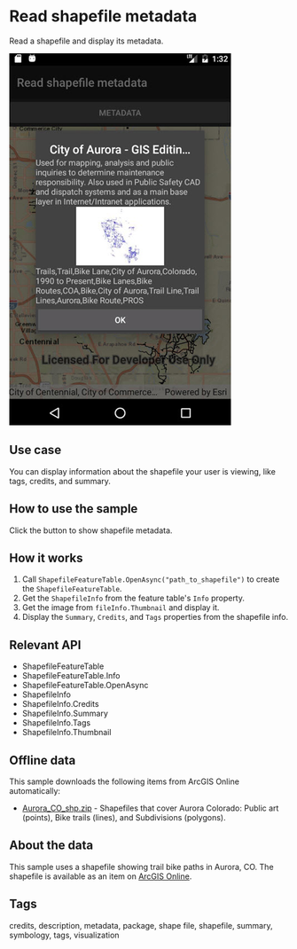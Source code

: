 # Read shapefile metadata

Read a shapefile and display its metadata.

![screenshot](ReadShapefileMetadata.jpg)

## Use case

You can display information about the shapefile your user is viewing, like tags, credits, and summary.

## How to use the sample

Click the button to show shapefile metadata.

## How it works

1. Call `ShapefileFeatureTable.OpenAsync("path_to_shapefile")` to create the `ShapefileFeatureTable`.
2. Get the `ShapefileInfo` from the feature table's `Info` property.
3. Get the image from `fileInfo.Thumbnail` and display it.
4. Display the `Summary`, `Credits`, and `Tags` properties from the shapefile info.

## Relevant API

* ShapefileFeatureTable
* ShapefileFeatureTable.Info
* ShapefileFeatureTable.OpenAsync
* ShapefileInfo
* ShapefileInfo.Credits
* ShapefileInfo.Summary
* ShapefileInfo.Tags
* ShapefileInfo.Thumbnail

## Offline data

This sample downloads the following items from ArcGIS Online automatically:

* [Aurora_CO_shp.zip](https://www.arcgis.com/home/item.html?id=d98b3e5293834c5f852f13c569930caa) - Shapefiles that cover Aurora Colorado: Public art (points), Bike trails (lines), and Subdivisions (polygons).

## About the data

This sample uses a shapefile showing trail bike paths in Aurora, CO. The shapefile is available as an item on [ArcGIS Online](https://www.arcgis.com/home/item.html?id=d98b3e5293834c5f852f13c569930caa).

## Tags

credits, description, metadata, package, shape file, shapefile, summary, symbology, tags, visualization

